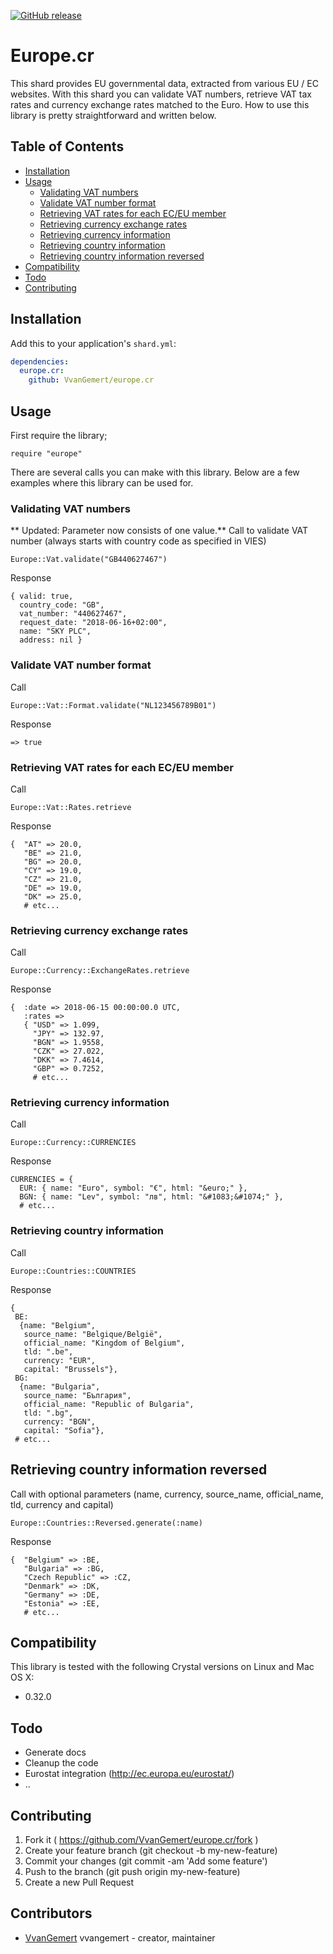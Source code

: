 [![GitHub release](https://img.shields.io/github/release/VvanGemert/europe.cr.svg)](https://github.com/VvanGemert/europe.cr/releases)

# Europe.cr

This shard provides EU governmental data, extracted from various EU / EC websites. With this shard you can validate VAT numbers, retrieve VAT tax rates and currency exchange rates matched to the Euro. How to use this library is pretty straightforward and written below.

## Table of Contents
- [Installation](#installation)
- [Usage](#usage)
  - [Validating VAT numbers](#validating-vat-numbers)
  - [Validate VAT number format](#validate-vat-number-format)
  - [Retrieving VAT rates for each EC/EU member](#retrieving-vat-rates-for-each-eceu-member)
  - [Retrieving currency exchange rates](#retrieving-currency-exchange-rates)
  - [Retrieving currency information](#retrieving-currency-information)
  - [Retrieving country information](#retrieving-country-information)
  - [Retrieving country information reversed](#retrieving-country-information-reversed)
- [Compatibility](#compatibility)
- [Todo](#todo)
- [Contributing](#contributing)

## Installation

Add this to your application's `shard.yml`:

```yaml
dependencies:
  europe.cr:
    github: VvanGemert/europe.cr
```

## Usage

First require the library;
```crystal
require "europe"
```

There are several calls you can make with this library. Below are a few examples
where this library can be used for.

### Validating VAT numbers
** Updated: Parameter now consists of one value.**
Call to validate VAT number (always starts with country code as specified in VIES)
```crystal
Europe::Vat.validate("GB440627467")
```
Response
```crystal
{ valid: true,
  country_code: "GB",
  vat_number: "440627467",
  request_date: "2018-06-16+02:00",
  name: "SKY PLC",
  address: nil }
```

### Validate VAT number format
Call
```crystal
Europe::Vat::Format.validate("NL123456789B01")
```
Response
```crystal
=> true
```


### Retrieving VAT rates for each EC/EU member
Call
```crystal
Europe::Vat::Rates.retrieve
```
Response
```crystal
{  "AT" => 20.0,
   "BE" => 21.0,
   "BG" => 20.0,
   "CY" => 19.0,
   "CZ" => 21.0,
   "DE" => 19.0,
   "DK" => 25.0,
   # etc...
```

### Retrieving currency exchange rates
Call
```crystal
Europe::Currency::ExchangeRates.retrieve
```
Response
```crystal
{  :date => 2018-06-15 00:00:00.0 UTC,
   :rates =>
   { "USD" => 1.099,
     "JPY" => 132.97,
     "BGN" => 1.9558,
     "CZK" => 27.022,
     "DKK" => 7.4614,
     "GBP" => 0.7252,
     # etc...
```

### Retrieving currency information
Call
```crystal
Europe::Currency::CURRENCIES
```
Response
```crystal
CURRENCIES = {
  EUR: { name: "Euro", symbol: "€", html: "&euro;" },
  BGN: { name: "Lev", symbol: "лв", html: "&#1083;&#1074;" },
  # etc...
```

### Retrieving country information
Call
```crystal
Europe::Countries::COUNTRIES
```
Response
```crystal
{
 BE:
  {name: "Belgium",
   source_name: "Belgique/België",
   official_name: "Kingdom of Belgium",
   tld: ".be",
   currency: "EUR",
   capital: "Brussels"},
 BG:
  {name: "Bulgaria",
   source_name: "България",
   official_name: "Republic of Bulgaria",
   tld: ".bg",
   currency: "BGN",
   capital: "Sofia"},
 # etc...
```

## Retrieving country information reversed
Call with optional parameters (name, currency, source_name, official_name, tld, currency and capital)
```crystal
Europe::Countries::Reversed.generate(:name)
```
Response
```crystal
{  "Belgium" => :BE,
   "Bulgaria" => :BG,
   "Czech Republic" => :CZ,
   "Denmark" => :DK,
   "Germany" => :DE,
   "Estonia" => :EE,
   # etc...
```

## Compatibility

This library is tested with the following Crystal versions on Linux and Mac OS X:

- 0.32.0

## Todo

- Generate docs
- Cleanup the code
- Eurostat integration (http://ec.europa.eu/eurostat/)
- ..

## Contributing

1. Fork it ( https://github.com/VvanGemert/europe.cr/fork )
2. Create your feature branch (git checkout -b my-new-feature)
3. Commit your changes (git commit -am 'Add some feature')
4. Push to the branch (git push origin my-new-feature)
5. Create a new Pull Request

## Contributors

- [VvanGemert](https://github.com/VvanGemert) vvangemert - creator, maintainer
